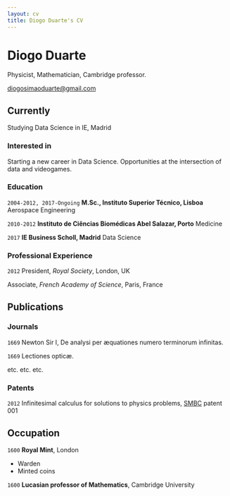 ```yaml
---
layout: cv
title: Diogo Duarte's CV
---
```

# Diogo Duarte
Physicist, Mathematician, Cambridge professor.

<div id="webaddress">
<a href="diogosimaoduarte@gmail.com">diogosimaoduarte@gmail.com</a>
</div>


## Currently

Studying Data Science in IE, Madrid
### Interested in

Starting a new career in Data Science.
Opportunities at the intersection of data and videogames.


### Education

`2004-2012, 2017-Ongoing`
__M.Sc., Instituto Superior Técnico, Lisboa__
Aerospace Engineering

`2010-2012`
__Instituto de Ciências Biomédicas Abel Salazar, Porto__
Medicine

`2017`
__IE Business Scholl, Madrid__
Data Science



### Professional Experience

`2012`
President, *Royal Society*, London, UK

Associate, *French Academy of Science*, Paris, France



## Publications

<!-- A list is also available [online](http://scholar.google.co.uk/citations?user=LTOTl0YAAAAJ) -->

### Journals

`1669`
Newton Sir I, De analysi per æquationes numero terminorum infinitas. 

`1669`
Lectiones opticæ.

etc. etc. etc.

### Patents

`2012`
Infinitesimal calculus for solutions to physics problems, [SMBC](http://www.techdirt.com/articles/20121011/09312820678/if-patents-had-been-around-time-newton.shtml) patent 001


## Occupation

`1600`
__Royal Mint__, London

- Warden
- Minted coins

`1600`
__Lucasian professor of Mathematics__, Cambridge University



<!-- ### Footer

Last updated: May 2013 -->


